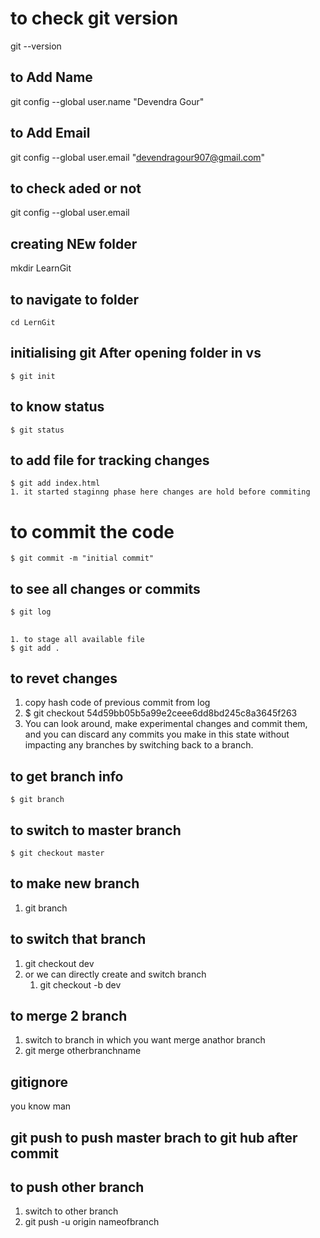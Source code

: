 # to check git version 
  git --version

## to Add Name 
 git config --global user.name "Devendra Gour"

## to Add Email

git config --global user.email "devendragour907@gmail.com"

## to check aded or not 
 git config --global user.email

## creating NEw folder
mkdir LearnGit

## to navigate to folder 
    cd LernGit

## initialising git After opening folder in vs
    $ git init

## to know status
    $ git status

## to add file for tracking changes

    $ git add index.html
    1. it started staginng phase here changes are hold before commiting

# to commit the code 
    $ git commit -m "initial commit"

## to see all changes or commits
    $ git log

## 
    1. to stage all available file
    $ git add .

## to revet changes 
1. copy hash code of previous commit from log 
2. $ git checkout 54d59bb05b5a99e2ceee6dd8bd245c8a3645f263
3. You can look around, make experimental
changes and commit them, and you can discard any commits you make in this
state without impacting any branches by switching back to a branch.

## to get branch info
    $ git branch

## to switch to master branch 

    $ git checkout master

## to make new branch 
1. git branch <branch name>

## to switch that branch 
1. git checkout dev
2. or we can directly create and switch branch 
    1. git checkout -b dev

## to merge 2 branch 
1. switch  to branch in which you want merge anathor branch
2. git merge otherbranchname

## gitignore 
 you know man 

## git push to push master brach to git hub after commit

## to push other branch 
1. switch to other branch
2. git push -u origin nameofbranch





